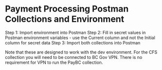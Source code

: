 # Payment Processing Postman Collections and Environment

Step 1: Import environment into Postman
Step 2: Fill in secret values in Postman environment variables - use the Current column and not the Initial column for secret data
Step 3: Import both collections into Postman

Note that these are designed to work with the dev environment. For the CFS collection you will need to be connected to BC Gov VPN. There is no requirement for VPN to run the PayBC collection.